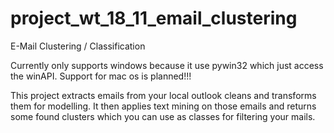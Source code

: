 # project_wt_18_11_email_clustering
E-Mail Clustering / Classification

Currently only supports windows because it use pywin32 which just access the winAPI.
Support for mac os is planned!!!

This project extracts emails from your local outlook cleans and transforms them for modelling. 
It then applies text mining on those emails and returns some found clusters which you can use 
as classes for filtering your mails.

